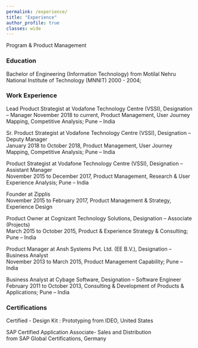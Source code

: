 ```yaml
---
permalink: /experience/
title: "Experience"
author_profile: true
classes: wide
---
```


<!-- <i class="fas fa-cloud-download-alt fa-sm"></i>&nbsp;&nbsp;&nbsp;<a href="https://drive.google.com/file/d/0Bxv-W3aFgWEDWnozYjItR2w5YTA/view?usp=sharing" title="Download resume" style="text-decoration:none; color:#2DC14F" target="_blank">Download resume</a> -->

Program & Product Management

<h3>Education</h3>
Bachelor of Engineering (Information Technology) from Motilal Nehru National Institute of Technology (MNNIT)  
2000 - 2004;

<h3>Work Experience</h3>
Lead Product Strategist at Vodafone Technology Centre (VSSI), Designation – Manager  
November 2018 to current, Product Management, User Journey Mapping, Competitive Analysis; Pune – India

Sr. Product Strategist at Vodafone Technology Centre (VSSI), Designation – Deputy Manager  
January 2018 to October 2018, Product Management, User Journey Mapping, Competitive Analysis; Pune – India 

Product Strategist at Vodafone Technology Centre (VSSI), Designation – Assistant Manager  
November 2015 to December 2017, Product Management, Research & User Experience Analysis; Pune – India 

Founder at Zipplis  
November 2015 to February 2017, Product Management & Strategy, Experience Design 

Product Owner at Cognizant Technology Solutions, Designation – Associate (Projects)  
March 2015 to October 2015, Product & Experience Strategy & Consulting; Pune – India 

Product Manager at Ansh Systems Pvt. Ltd. (EE B.V.), Designation – Business Analyst  
November 2013 to March 2015, Product Management Capability; Pune – India 

Business Analyst at Cybage Software, Designation – Software Engineer  
February 2011 to October 2013, Consulting & Development of Products & Applications; Pune – India 

<h3>Certifications</h3>
Certified - Design Kit : Prototyping  
from IDEO, United States 

SAP Certified Application Associate- Sales and Distribution  
from SAP Global Certifications, Germany


